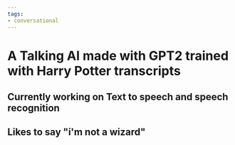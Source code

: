 ```yaml
---
tags:
- conversational
---
```


# A Talking AI made with GPT2 trained with Harry Potter transcripts

## Currently working on Text to speech and speech recognition

## Likes to say "i'm not a wizard"